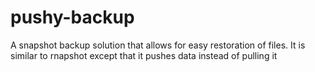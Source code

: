 pushy-backup
============

A snapshot backup solution that allows for easy restoration of files. It is similar to rnapshot except that it pushes data instead of pulling it
